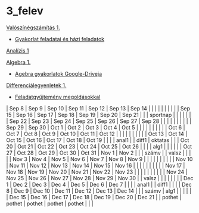 # 3_felev

[Valószínégszámítás 1.](https://math.bme.hu/~pet/valszam/Vsz2025.html)

* [Gyakorlat feladatai és házi feladatok](https://math.bme.hu/~pet/valszam/utemVsz1_2025f3.pdf)

[Analízis 1](https://math.bme.hu/~pataki/crs/an1/)

[Algebra 1.](https://math.bme.hu/~nagyat/alg1ea.html)

* [Agebra gyakorlatok Google-Driveja](https://drive.google.com/drive/folders/1QC0Hiccs7oOYJz0tfQhJW2KWa3doRv5T?usp=drive_link)

[Differenciálegyenletek 1.](https://math.bme.hu/~mkiss/)

* [Feladatgyűjtemény megoldásokkal](http://tankonyvtar.ttk.bme.hu/pdf/166.pdf)

| Sep 8 | Sep 9 | Sep 10 | Sep 11 | Sep 12 | Sep 13 | Sep 14 |
|     |     |     |     |     |     |     |
| Sep 15 | Sep 16 | Sep 17 | Sep 18 | Sep 19 | Sep 20 | Sep 21 |
|     | sportnap |     |     |     |     |     |
| Sep 22 | Sep 23 | Sep 24 | Sep 25 | Sep 26 | Sep 27 | Sep 28 |
|     |     |     |     |     |     |     |
| Sep 29 | Sep 30 | Oct 1 | Oct 2 | Oct 3 | Oct 4 | Oct 5 |
|     |     |     |     |     |     |     |
| Oct 6 | Oct 7 | Oct 8 | Oct 9 | Oct 10 | Oct 11 | Oct 12 |
|     |     |     |     |     |     |     |
| Oct 13 | Oct 14 | Oct 15 | Oct 16 | Oct 17 | Oct 18 | Oct 19 |
|     |     | anal1 |     | diff1 | oktatas |     |
| Oct 20 | Oct 21 | Oct 22 | Oct 23 | Oct 24 | Oct 25 | Oct 26 |
|     |     | alg1 |     |     |     |     |
| Oct 27 | Oct 28 | Oct 29 | Oct 30 | Oct 31 | Nov 1 | Nov 2 |
|     | számv |     | valsz |     |     |     |
| Nov 3 | Nov 4 | Nov 5 | Nov 6 | Nov 7 | Nov 8 | Nov 9 |
|     |     |     |     |     |     |     |
| Nov 10 | Nov 11 | Nov 12 | Nov 13 | Nov 14 | Nov 15 | Nov 16 |
|     |     |     |     |     |     |     |
| Nov 17 | Nov 18 | Nov 19 | Nov 20 | Nov 21 | Nov 22 | Nov 23 |
|     |     |     |     |     |     |     |
| Nov 24 | Nov 25 | Nov 26 | Nov 27 | Nov 28 | Nov 29 | Nov 30 |
| valsz |     |     |     |     |     |     |
| Dec 1 | Dec 2 | Dec 3 | Dec 4 | Dec 5 | Dec 6 | Dec 7 |
|     |     | anal1 |     | diff1 |     |     |
| Dec 8 | Dec 9 | Dec 10 | Dec 11 | Dec 12 | Dec 13 | Dec 14 |
|     | számv | alg1 |     |     |     |     |
| Dec 15 | Dec 16 | Dec 17 | Dec 18 | Dec 19 | Dec 20 | Dec 21 |
| pothet |  pothet   |   pothet  |  pothet   |  pothet   |    |     |
